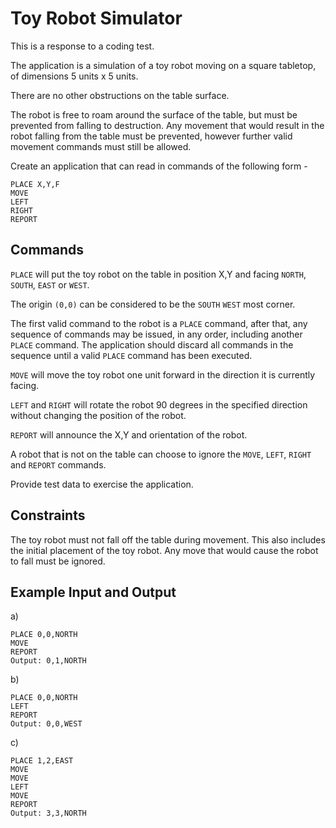 Toy Robot Simulator
===================

This is a response to a coding test.

The application is a simulation of a toy robot moving on a square tabletop, of
dimensions 5 units x 5 units.

There are no other obstructions on the table surface.

The robot is free to roam around the surface of the table, but must be
prevented from falling to destruction. Any movement that would result in the
robot falling from the table must be prevented, however further valid movement
commands must still be allowed.

Create an application that can read in commands of the following form -

```
PLACE X,Y,F
MOVE
LEFT
RIGHT
REPORT
```

Commands
--------

`PLACE` will put the toy robot on the table in position X,Y and facing `NORTH`,
`SOUTH`, `EAST` or `WEST`.

The origin `(0,0)` can be considered to be the `SOUTH` `WEST` most corner.

The first valid command to the robot is a `PLACE` command, after that, any
sequence of commands may be issued, in any order, including another `PLACE`
command. The application should discard all commands in the sequence until a
valid `PLACE` command has been executed.

`MOVE` will move the toy robot one unit forward in the direction it is
currently facing.

`LEFT` and `RIGHT` will rotate the robot 90 degrees in the specified direction
without changing the position of the robot.

`REPORT` will announce the X,Y and orientation of the robot.

A robot that is not on the table can choose to ignore the `MOVE`, `LEFT`,
`RIGHT` and `REPORT` commands.

Provide test data to exercise the application.

Constraints
-----------

The toy robot must not fall off the table during movement. This also includes
the initial placement of the toy robot. Any move that would cause the robot to
fall must be ignored.

Example Input and Output
------------------------
a)
```
PLACE 0,0,NORTH
MOVE
REPORT
Output: 0,1,NORTH
```
b)
```
PLACE 0,0,NORTH
LEFT
REPORT
Output: 0,0,WEST
```
c)
```
PLACE 1,2,EAST
MOVE
MOVE
LEFT
MOVE
REPORT
Output: 3,3,NORTH
```
